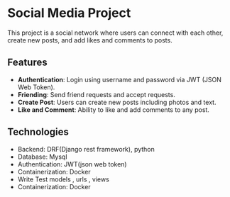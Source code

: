 # Social Media Project

This project is a social network where users can connect with each other, create new posts, and add likes and comments to posts.

## Features

- **Authentication**: Login using username and password via JWT (JSON Web Token).
- **Friending**: Send friend requests and accept requests.
- **Create Post**: Users can create new posts including photos and text.
- **Like and Comment**: Ability to like and add comments to any post.
  
## Technologies
- Backend: DRF(Django rest framework), python
- Database: Mysql
- Authentication: JWT(json web token)
- Containerization: Docker
- Write Test models , urls , views
- Containerization: Docker
